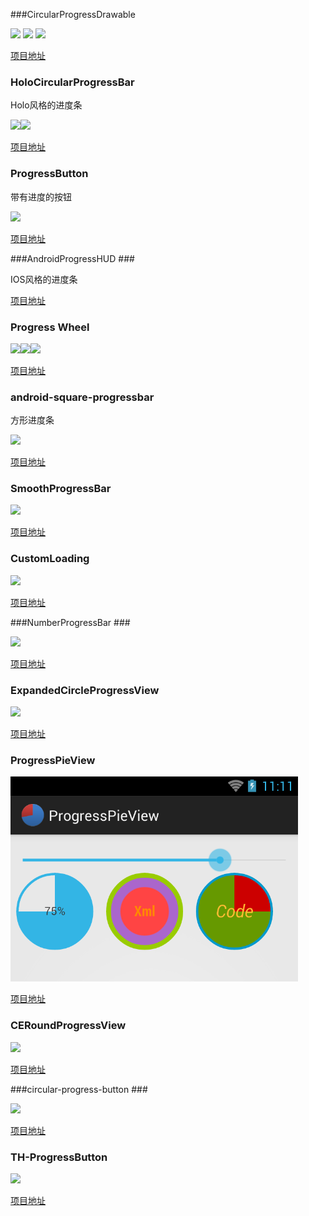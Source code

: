 ###CircularProgressDrawable

![](https://raw.githubusercontent.com/ITBox/AndroidOpenSourceCollection/master/Asset/CircularProgressDrawable-1.gif) ![](https://raw.githubusercontent.com/ITBox/AndroidOpenSourceCollection/master/Asset/CircularProgressDrawable-2.gif) ![](https://raw.githubusercontent.com/ITBox/AndroidOpenSourceCollection/master/Asset/CircularProgressDrawable-3.gif)


[项目地址](https://github.com/Sefford/CircularProgressDrawable)

### HoloCircularProgressBar  ###

Holo风格的进度条

![](https://camo.githubusercontent.com/1df9a18184ed40918d7135d5db345fe1070137a7/68747470733a2f2f7261772e6769746875622e636f6d2f7061737373792f616e64726f69642d486f6c6f43697263756c617250726f67726573734261722f6d61737465722f7261772f73637265656e73686f74312e706e67)![](https://camo.githubusercontent.com/ed8f6bfaab7f6a31cb2e96760887dabe32ec4e87/68747470733a2f2f7261772e6769746875622e636f6d2f7061737373792f616e64726f69642d486f6c6f43697263756c617250726f67726573734261722f6d61737465722f7261772f73637265656e73686f74322e706e67)

[项目地址](https://github.com/passsy/android-HoloCircularProgressBar)

### ProgressButton ###

带有进度的按钮

![](https://camo.githubusercontent.com/6343e76acceac9219a358f8e6fd20edd63880fab/68747470733a2f2f646576656c6f7065722e616e64726f69642e636f6d2f64657369676e2f6d656469612f70726f67726573735f61637469766974795f637573746f6d2e706e67)



[项目地址](https://github.com/f2prateek/progressbutton)

###AndroidProgressHUD  ###

IOS风格的进度条

[项目地址](https://github.com/anupamdhanuka/AndroidProgressHUD)

### Progress Wheel ###

![](https://github.com/Todd-Davies/ProgressWheel/raw/master/sample_image.png)![](https://github.com/Todd-Davies/ProgressWheel/raw/master/sample_image_2.png)![](https://github.com/Todd-Davies/ProgressWheel/raw/master/sample_image_4.png)

[项目地址](https://github.com/Todd-Davies/ProgressWheel)

### android-square-progressbar ###
方形进度条

![](https://camo.githubusercontent.com/38903a7e729ff3a413e80ec0c1ae448b4d65f919/68747470733a2f2f6d6b766868772e626e312e6c69766566696c6573746f72652e636f6d2f79326d6d52416d567a38427a6b4c53594c53715630794d3648434c6839754d4d7251345671564a306f634a545235705574632d623572754246362d58464f577a644b6b787631576265566a3135666566753067304e454236304b5576626d3678774f456e426b62525f59776b6d59462d5a38303873717067744748346e6852733672752f73717561726570726f67726573736261726578616d706c655f3134302e706e673f707369643d31)


[项目地址](https://github.com/mrwonderman/android-square-progressbar)

### SmoothProgressBar ###

![](https://github.com/castorflex/SmoothProgressBar/raw/master/screenshots/sample1.gif)

[项目地址](https://github.com/castorflex/SmoothProgressBar)

### CustomLoading ###

![](https://camo.githubusercontent.com/ee39acccb6e9fa027235180e3a85a683ba2cca58/68747470733a2f2f7261772e6769746875622e636f6d2f73746f726d7a68616e672f437573746f6d4c6f6164696e672f6d61737465722f736e61702e6a7067)

[项目地址](https://github.com/stormzhang/CustomLoading)


###NumberProgressBar ###

![](https://camo.githubusercontent.com/0c92568af7ec4e04e2e1503acdd2ca99854ab0b5/687474703a2f2f7777332e73696e61696d672e636e2f6d773639302f36313064633033346a77316566797264386e376937673230637a30326d7135662e676966)

[项目地址](https://github.com/daimajia/NumberProgressBar)

### ExpandedCircleProgressView ###

![](https://camo.githubusercontent.com/659571430ac298f9ae6b5cddaebdaa2af76637ed/68747470733a2f2f7261772e6769746875622e636f6d2f74696765726a6a2f457870616e646564436972636c6550726f6772657373566965772f6d61737465722f73637265656e73686f74732f73616d706c655f616e696d6174696f6e2e676966)

[项目地址](https://github.com/tigerjj/ExpandedCircleProgressView)

### ProgressPieView ###

![](https://github.com/FilipPudak/ProgressPieView/raw/master/sample/images/progresspieview.png)

[项目地址](https://github.com/FilipPudak/ProgressPieView)

### CERoundProgressView ###

![](https://camo.githubusercontent.com/312e70a9303b7d79bc8b2dc1a58e1e11c2cc3d93/687474703a2f2f7777772e6365726f63652e636f6d2f6769746875622f434550726f6772657373566965772f50726f677265737356696577416c6f6e652e706e67)

[项目地址](https://github.com/Ceroce/CERoundProgressView)

###circular-progress-button  ###

![](https://github.com/dmytrodanylyk/circular-progress-button/raw/master/screenshots/intro.gif)

[项目地址](https://github.com/dmytrodanylyk/circular-progress-button)

### TH-ProgressButton ###

![](https://camo.githubusercontent.com/668e6e5ee84b861907083899c99657a61abe6414/68747470733a2f2f7261772e6769746875622e636f6d2f56797368616b682d4b2f54482d50726f6772657373427574746f6e2f6d61737465722f50726f6772657373427574746f6e2e676966)

[项目地址](https://github.com/torryharris/TH-ProgressButton)
